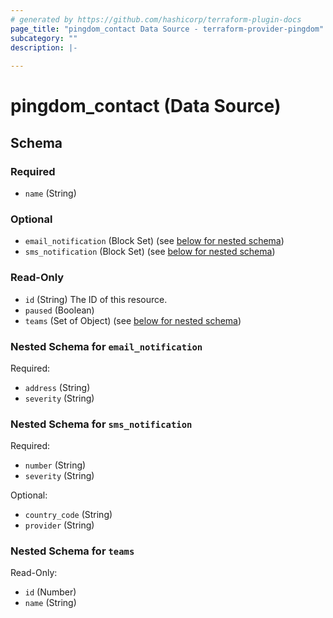 ```yaml
---
# generated by https://github.com/hashicorp/terraform-plugin-docs
page_title: "pingdom_contact Data Source - terraform-provider-pingdom"
subcategory: ""
description: |-
  
---
```


# pingdom_contact (Data Source)





<!-- schema generated by tfplugindocs -->
## Schema

### Required

- `name` (String)

### Optional

- `email_notification` (Block Set) (see [below for nested schema](#nestedblock--email_notification))
- `sms_notification` (Block Set) (see [below for nested schema](#nestedblock--sms_notification))

### Read-Only

- `id` (String) The ID of this resource.
- `paused` (Boolean)
- `teams` (Set of Object) (see [below for nested schema](#nestedatt--teams))

<a id="nestedblock--email_notification"></a>
### Nested Schema for `email_notification`

Required:

- `address` (String)
- `severity` (String)


<a id="nestedblock--sms_notification"></a>
### Nested Schema for `sms_notification`

Required:

- `number` (String)
- `severity` (String)

Optional:

- `country_code` (String)
- `provider` (String)


<a id="nestedatt--teams"></a>
### Nested Schema for `teams`

Read-Only:

- `id` (Number)
- `name` (String)


